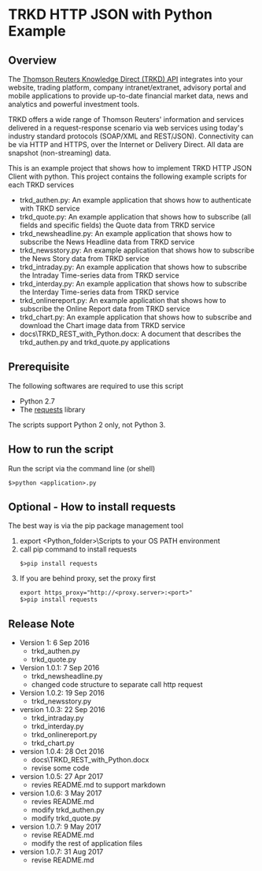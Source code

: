 # TRKD HTTP JSON with Python Example
## Overview
The [Thomson Reuters Knowledge Direct (TRKD) API](https://developers.thomsonreuters.com/thomson-reuters-knowledge-direct-trkd) integrates into your website, trading platform, company intranet/extranet, advisory portal and mobile applications to provide up-to-date financial market data, news and analytics and powerful investment tools.

TRKD offers a wide range of Thomson Reuters' information and services delivered in a request-response scenario via web services using today's industry standard protocols (SOAP/XML and REST/JSON). Connectivity can be via HTTP and HTTPS, over the Internet or Delivery Direct. All data are snapshot (non-streaming) data.

This is an example project that shows how to implement TRKD HTTP JSON Client with python. This project contains the following example scripts for each TRKD services
- trkd_authen.py: An example application that shows how to authenticate with TRKD service
- trkd_quote.py: An example application that shows how to subscribe (all fields and specific fields) the Quote data from TRKD service
- trkd_newsheadline.py: An example application that shows how to subscribe the News Headline data from TRKD service
- trkd_newsstory.py: An example application that shows how to subscribe the News Story data from TRKD service
- trkd_intraday.py: An example application that shows how to subscribe the Intraday Time-series data from TRKD service
- trkd_interday.py: An example application that shows how to subscribe the Interday Time-series data from TRKD service
- trkd_onlinereport.py: An example application that shows how to subscribe the Online Report data from TRKD service
- trkd_chart.py: An example application that shows how to subscribe and download the Chart image data from TRKD service
- docs\TRKD_REST_with_Python.docx: A document that describes the trkd_authen.py and trkd_quote.py applications


## Prerequisite
The following softwares are required to use this script
- Python 2.7
- The [requests](http://docs.python-requests.org/en/master/) library

The scripts support Python 2 only, not Python 3.

## How to run the script
Run the script via the command line (or shell)
```
$>python <application>.py
```

## Optional - How to install requests
The best way is via the pip package management tool
1. export <Python_folder>\Scripts to your OS PATH environment
2. call pip command to install requests
	```
	$>pip install requests
	```
3. If you are behind proxy, set the proxy first
	```
	export https_proxy="http://<proxy.server>:<port>"
	$>pip install requests
	```

## Release Note
- Version 1: 6 Sep 2016
    - trkd_authen.py
	- trkd_quote.py
- Version 1.0.1: 7 Sep 2016
	- trkd_newsheadline.py
	- changed code structure to separate call http request
- Version 1.0.2: 19 Sep 2016
	- trkd_newsstory.py
- version 1.0.3: 22 Sep 2016
	- trkd_intraday.py
	- trkd_interday.py
	- trkd_onlinereport.py
	- trkd_chart.py
- version 1.0.4: 28 Oct 2016
	- docs\TRKD_REST_with_Python.docx
	- revise some code
- version 1.0.5: 27 Apr 2017
	- revies README.md to support markdown
- version 1.0.6: 3 May 2017
	- revies README.md
	- modify trkd_authen.py
	- modify trkd_quote.py
- version 1.0.7: 9 May 2017
	- revise README.md
	- modify the rest of application files
- version 1.0.7: 31 Aug 2017
	- revise README.md
